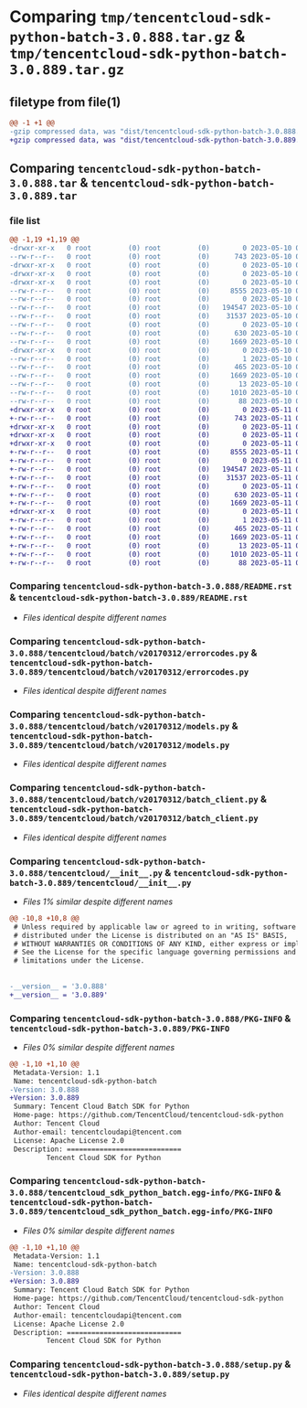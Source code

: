 # Comparing `tmp/tencentcloud-sdk-python-batch-3.0.888.tar.gz` & `tmp/tencentcloud-sdk-python-batch-3.0.889.tar.gz`

## filetype from file(1)

```diff
@@ -1 +1 @@
-gzip compressed data, was "dist/tencentcloud-sdk-python-batch-3.0.888.tar", last modified: Wed May 10 01:49:45 2023, max compression
+gzip compressed data, was "dist/tencentcloud-sdk-python-batch-3.0.889.tar", last modified: Thu May 11 02:20:02 2023, max compression
```

## Comparing `tencentcloud-sdk-python-batch-3.0.888.tar` & `tencentcloud-sdk-python-batch-3.0.889.tar`

### file list

```diff
@@ -1,19 +1,19 @@
-drwxr-xr-x   0 root         (0) root         (0)        0 2023-05-10 01:49:45.000000 tencentcloud-sdk-python-batch-3.0.888/
--rw-r--r--   0 root         (0) root         (0)      743 2023-05-10 01:49:45.000000 tencentcloud-sdk-python-batch-3.0.888/README.rst
-drwxr-xr-x   0 root         (0) root         (0)        0 2023-05-10 01:49:45.000000 tencentcloud-sdk-python-batch-3.0.888/tencentcloud/
-drwxr-xr-x   0 root         (0) root         (0)        0 2023-05-10 01:49:45.000000 tencentcloud-sdk-python-batch-3.0.888/tencentcloud/batch/
-drwxr-xr-x   0 root         (0) root         (0)        0 2023-05-10 01:49:45.000000 tencentcloud-sdk-python-batch-3.0.888/tencentcloud/batch/v20170312/
--rw-r--r--   0 root         (0) root         (0)     8555 2023-05-10 01:49:45.000000 tencentcloud-sdk-python-batch-3.0.888/tencentcloud/batch/v20170312/errorcodes.py
--rw-r--r--   0 root         (0) root         (0)        0 2023-05-10 01:49:45.000000 tencentcloud-sdk-python-batch-3.0.888/tencentcloud/batch/v20170312/__init__.py
--rw-r--r--   0 root         (0) root         (0)   194547 2023-05-10 01:49:45.000000 tencentcloud-sdk-python-batch-3.0.888/tencentcloud/batch/v20170312/models.py
--rw-r--r--   0 root         (0) root         (0)    31537 2023-05-10 01:49:45.000000 tencentcloud-sdk-python-batch-3.0.888/tencentcloud/batch/v20170312/batch_client.py
--rw-r--r--   0 root         (0) root         (0)        0 2023-05-10 01:49:45.000000 tencentcloud-sdk-python-batch-3.0.888/tencentcloud/batch/__init__.py
--rw-r--r--   0 root         (0) root         (0)      630 2023-05-10 01:49:45.000000 tencentcloud-sdk-python-batch-3.0.888/tencentcloud/__init__.py
--rw-r--r--   0 root         (0) root         (0)     1669 2023-05-10 01:49:45.000000 tencentcloud-sdk-python-batch-3.0.888/PKG-INFO
-drwxr-xr-x   0 root         (0) root         (0)        0 2023-05-10 01:49:45.000000 tencentcloud-sdk-python-batch-3.0.888/tencentcloud_sdk_python_batch.egg-info/
--rw-r--r--   0 root         (0) root         (0)        1 2023-05-10 01:49:45.000000 tencentcloud-sdk-python-batch-3.0.888/tencentcloud_sdk_python_batch.egg-info/dependency_links.txt
--rw-r--r--   0 root         (0) root         (0)      465 2023-05-10 01:49:45.000000 tencentcloud-sdk-python-batch-3.0.888/tencentcloud_sdk_python_batch.egg-info/SOURCES.txt
--rw-r--r--   0 root         (0) root         (0)     1669 2023-05-10 01:49:45.000000 tencentcloud-sdk-python-batch-3.0.888/tencentcloud_sdk_python_batch.egg-info/PKG-INFO
--rw-r--r--   0 root         (0) root         (0)       13 2023-05-10 01:49:45.000000 tencentcloud-sdk-python-batch-3.0.888/tencentcloud_sdk_python_batch.egg-info/top_level.txt
--rw-r--r--   0 root         (0) root         (0)     1010 2023-05-10 01:49:45.000000 tencentcloud-sdk-python-batch-3.0.888/setup.py
--rw-r--r--   0 root         (0) root         (0)       88 2023-05-10 01:49:45.000000 tencentcloud-sdk-python-batch-3.0.888/setup.cfg
+drwxr-xr-x   0 root         (0) root         (0)        0 2023-05-11 02:20:02.000000 tencentcloud-sdk-python-batch-3.0.889/
+-rw-r--r--   0 root         (0) root         (0)      743 2023-05-11 02:20:02.000000 tencentcloud-sdk-python-batch-3.0.889/README.rst
+drwxr-xr-x   0 root         (0) root         (0)        0 2023-05-11 02:20:02.000000 tencentcloud-sdk-python-batch-3.0.889/tencentcloud/
+drwxr-xr-x   0 root         (0) root         (0)        0 2023-05-11 02:20:02.000000 tencentcloud-sdk-python-batch-3.0.889/tencentcloud/batch/
+drwxr-xr-x   0 root         (0) root         (0)        0 2023-05-11 02:20:02.000000 tencentcloud-sdk-python-batch-3.0.889/tencentcloud/batch/v20170312/
+-rw-r--r--   0 root         (0) root         (0)     8555 2023-05-11 02:20:02.000000 tencentcloud-sdk-python-batch-3.0.889/tencentcloud/batch/v20170312/errorcodes.py
+-rw-r--r--   0 root         (0) root         (0)        0 2023-05-11 02:20:02.000000 tencentcloud-sdk-python-batch-3.0.889/tencentcloud/batch/v20170312/__init__.py
+-rw-r--r--   0 root         (0) root         (0)   194547 2023-05-11 02:20:02.000000 tencentcloud-sdk-python-batch-3.0.889/tencentcloud/batch/v20170312/models.py
+-rw-r--r--   0 root         (0) root         (0)    31537 2023-05-11 02:20:02.000000 tencentcloud-sdk-python-batch-3.0.889/tencentcloud/batch/v20170312/batch_client.py
+-rw-r--r--   0 root         (0) root         (0)        0 2023-05-11 02:20:02.000000 tencentcloud-sdk-python-batch-3.0.889/tencentcloud/batch/__init__.py
+-rw-r--r--   0 root         (0) root         (0)      630 2023-05-11 02:20:02.000000 tencentcloud-sdk-python-batch-3.0.889/tencentcloud/__init__.py
+-rw-r--r--   0 root         (0) root         (0)     1669 2023-05-11 02:20:02.000000 tencentcloud-sdk-python-batch-3.0.889/PKG-INFO
+drwxr-xr-x   0 root         (0) root         (0)        0 2023-05-11 02:20:02.000000 tencentcloud-sdk-python-batch-3.0.889/tencentcloud_sdk_python_batch.egg-info/
+-rw-r--r--   0 root         (0) root         (0)        1 2023-05-11 02:20:02.000000 tencentcloud-sdk-python-batch-3.0.889/tencentcloud_sdk_python_batch.egg-info/dependency_links.txt
+-rw-r--r--   0 root         (0) root         (0)      465 2023-05-11 02:20:02.000000 tencentcloud-sdk-python-batch-3.0.889/tencentcloud_sdk_python_batch.egg-info/SOURCES.txt
+-rw-r--r--   0 root         (0) root         (0)     1669 2023-05-11 02:20:02.000000 tencentcloud-sdk-python-batch-3.0.889/tencentcloud_sdk_python_batch.egg-info/PKG-INFO
+-rw-r--r--   0 root         (0) root         (0)       13 2023-05-11 02:20:02.000000 tencentcloud-sdk-python-batch-3.0.889/tencentcloud_sdk_python_batch.egg-info/top_level.txt
+-rw-r--r--   0 root         (0) root         (0)     1010 2023-05-11 02:20:02.000000 tencentcloud-sdk-python-batch-3.0.889/setup.py
+-rw-r--r--   0 root         (0) root         (0)       88 2023-05-11 02:20:02.000000 tencentcloud-sdk-python-batch-3.0.889/setup.cfg
```

### Comparing `tencentcloud-sdk-python-batch-3.0.888/README.rst` & `tencentcloud-sdk-python-batch-3.0.889/README.rst`

 * *Files identical despite different names*

### Comparing `tencentcloud-sdk-python-batch-3.0.888/tencentcloud/batch/v20170312/errorcodes.py` & `tencentcloud-sdk-python-batch-3.0.889/tencentcloud/batch/v20170312/errorcodes.py`

 * *Files identical despite different names*

### Comparing `tencentcloud-sdk-python-batch-3.0.888/tencentcloud/batch/v20170312/models.py` & `tencentcloud-sdk-python-batch-3.0.889/tencentcloud/batch/v20170312/models.py`

 * *Files identical despite different names*

### Comparing `tencentcloud-sdk-python-batch-3.0.888/tencentcloud/batch/v20170312/batch_client.py` & `tencentcloud-sdk-python-batch-3.0.889/tencentcloud/batch/v20170312/batch_client.py`

 * *Files identical despite different names*

### Comparing `tencentcloud-sdk-python-batch-3.0.888/tencentcloud/__init__.py` & `tencentcloud-sdk-python-batch-3.0.889/tencentcloud/__init__.py`

 * *Files 1% similar despite different names*

```diff
@@ -10,8 +10,8 @@
 # Unless required by applicable law or agreed to in writing, software
 # distributed under the License is distributed on an "AS IS" BASIS,
 # WITHOUT WARRANTIES OR CONDITIONS OF ANY KIND, either express or implied.
 # See the License for the specific language governing permissions and
 # limitations under the License.
 
 
-__version__ = '3.0.888'
+__version__ = '3.0.889'
```

### Comparing `tencentcloud-sdk-python-batch-3.0.888/PKG-INFO` & `tencentcloud-sdk-python-batch-3.0.889/PKG-INFO`

 * *Files 0% similar despite different names*

```diff
@@ -1,10 +1,10 @@
 Metadata-Version: 1.1
 Name: tencentcloud-sdk-python-batch
-Version: 3.0.888
+Version: 3.0.889
 Summary: Tencent Cloud Batch SDK for Python
 Home-page: https://github.com/TencentCloud/tencentcloud-sdk-python
 Author: Tencent Cloud
 Author-email: tencentcloudapi@tencent.com
 License: Apache License 2.0
 Description: ============================
         Tencent Cloud SDK for Python
```

### Comparing `tencentcloud-sdk-python-batch-3.0.888/tencentcloud_sdk_python_batch.egg-info/PKG-INFO` & `tencentcloud-sdk-python-batch-3.0.889/tencentcloud_sdk_python_batch.egg-info/PKG-INFO`

 * *Files 0% similar despite different names*

```diff
@@ -1,10 +1,10 @@
 Metadata-Version: 1.1
 Name: tencentcloud-sdk-python-batch
-Version: 3.0.888
+Version: 3.0.889
 Summary: Tencent Cloud Batch SDK for Python
 Home-page: https://github.com/TencentCloud/tencentcloud-sdk-python
 Author: Tencent Cloud
 Author-email: tencentcloudapi@tencent.com
 License: Apache License 2.0
 Description: ============================
         Tencent Cloud SDK for Python
```

### Comparing `tencentcloud-sdk-python-batch-3.0.888/setup.py` & `tencentcloud-sdk-python-batch-3.0.889/setup.py`

 * *Files identical despite different names*

